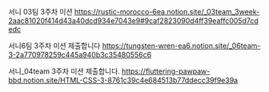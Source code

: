 서니 03팀 3주차 미션
<https://rustic-morocco-6ea.notion.site/_03team_3week-2aac81020f414d43a40dcd934e7043e9#9caf2823090d4ff39eaffc005d7cdedc>

서니6팀 3주차 미션 제출합니다
https://tungsten-wren-ea6.notion.site/_06team-3-2a770978259c445a940b3c35480556c6

서니_04team 3주차 미션 제출합니다.
https://fluttering-pawpaw-bbd.notion.site/HTML-CSS-3-8761c39c4e684513b77ddecc39f9e39a
